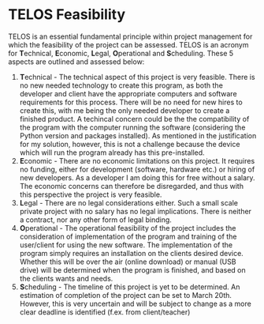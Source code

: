 # TELOS Feasibility

TELOS is an essential fundamental principle within project management for which the feasibility of the project can be assessed. TELOS is an acronym for **T**echnical, **E**conomic, **L**egal, **O**perational and **S**cheduling. These 5 aspects are outlined and assessed below:

1. **T**echnical - The technical aspect of this project is very feasible. There is no new needed technology to create this program, as both the developer and client have the appropriate computers and software requirements for this process. There will be no need for new hires to create this, with me being the only needed developer to create a finished product. A techincal concern could be the the compatibility of the program with the computer running the software (considering the Python version and packages installed). As mentioned in the justification for my solution, however, this is not a challenge because the device which will run the program already has this pre-installed.
1. **E**conomic - There are no economic limitations on this project. It requires no funding, either for development (software, hardware etc.) or hiring of new developers. As a developer I am doing this for free without a salary. The economic concerns can therefore be disregarded, and thus with this perspective the project is very feasible.
1. **L**egal - There are no legal considerations either. Such a small scale private project with no salary has no legal implications. There is neither a contract, nor any other form of legal binding.
1. **O**perational - The operational feasibility of the project includes the consideration of implementation of the program and training of the user/client for using the new software. The implementation of the program simply requires an installation on the clients desired device. Whether this will be over the air (online download) or manual (USB drive) will be determined when the program is finished, and based on the clients wants and needs.
1. **S**cheduling - The timeline of this project is yet to be determined. An estimation of completion of the project can be set to March 20th. However, this is very uncertain and will be subject to change as a more clear deadline is identified (f.ex. from client/teacher)

